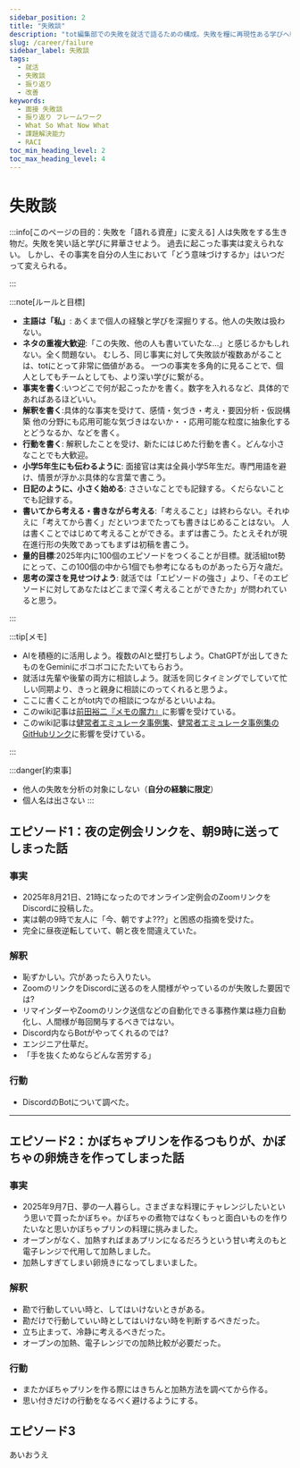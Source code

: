 ```yaml
---
sidebar_position: 2
title: "失敗談"
description: "tot編集部での失敗を就活で語るための構成。失敗を糧に再現性ある学びへ転換。"
slug: /career/failure
sidebar_label: 失敗談
tags:
  - 就活
  - 失敗談
  - 振り返り
  - 改善
keywords:
  - 面接 失敗談
  - 振り返り フレームワーク
  - What So What Now What
  - 課題解決能力
  - RACI
toc_min_heading_level: 2
toc_max_heading_level: 4
---
```



# 失敗談

:::info[このページの目的：失敗を「語れる資産」に変える] 
人は失敗をする生き物だ。失敗を笑い話と学びに昇華させよう。
過去に起こった事実は変えられない。
しかし、その事実を自分の人生において「どう意味づけするか」はいつだって変えられる。

:::

:::note[ルールと目標]
- **主語は「私」**: あくまで個人の経験と学びを深掘りする。他人の失敗は扱わない。
- **ネタの重複大歓迎**:「この失敗、他の人も書いていたな…」と感じるかもしれない。全く問題ない。
    むしろ、同じ事実に対して失敗談が複数あがることは、totにとって非常に価値がある。
    一つの事実を多角的に見ることで、個人としてもチームとしても、より深い学びに繋がる。
- **事実を書く**:いつどこで何が起こったかを書く。数字を入れるなど、具体的であればあるほどいい。
- **解釈を書く**:具体的な事実を受けて、感情・気づき・考え・要因分析・仮説構築
    他の分野にも応用可能な気づきはないか・・応用可能な粒度に抽象化するとどうなるか、などを書く。
- **行動を書く**: 解釈したことを受け、新たにはじめた行動を書く。どんな小さなことでも大歓迎。
- **小学5年生にも伝わるように**: 面接官は実は全員小学5年生だ。専門用語を避け、情景が浮かぶ具体的な言葉で書こう。
- **日記のように、小さく始める**: ささいなことでも記録する。くだらないことでも記録する。
- **書いてから考える・書きながら考える**:「考えること」は終わらない。それゆえに「考えてから書く」だといつまでたっても書きはじめることはない。
人は書くことではじめて考えることができる。まずは書こう。たとえそれが現在進行形の失敗であってもまずは初稿を書こう。
- **量的目標**:2025年内に100個のエピソードをつくることが目標。就活組tot勢にとって、この100個の中から1個でも参考になるものがあったら万々歳だ。
- **思考の深さを見せつけよう**: 就活では「エピソードの強さ」より、「そのエピソードに対してあなたはどこまで深く考えることができたか」が問われていると思う。

:::

:::tip[メモ]
- AIを積極的に活用しよう。複数のAIと壁打ちしよう。ChatGPTが出してきたものをGeminiにボコボコにたたいてもらおう。
- 就活は先輩や後輩の両方に相談しよう。就活を同じタイミングでしていて忙しい同期より、きっと親身に相談にのってくれると思うよ。
- ここに書くことがtot内での相談につながるといいよね。
- このwiki記事は[前田裕二『メモの魔力』](https://www.valuebooks.jp/%E3%83%A1%E3%83%A2%E3%81%AE%E9%AD%94%E5%8A%9B--NewsPicks-Book-/bp/VS0052217025)に影響を受けている。
- このwiki記事は[健常者エミュレータ事例集](https://healthy-person-emulator.org/readme)、[健常者エミュレータ事例集のGitHubリンク](https://github.com/sora32127/healthy-person-emulator-dotorg)に影響を受けている。

:::

:::danger[約束事]

- 他人の失敗を分析の対象にしない（**自分の経験に限定**）
- 個人名は出さない
:::



## エピソード1：夜の定例会リンクを、朝9時に送ってしまった話


### 事実
- 2025年8月21日、21時になったのでオンライン定例会のZoomリンクをDiscordに投稿した。
- 実は朝の9時で友人に「今、朝ですよ???」と困惑の指摘を受けた。
- 完全に昼夜逆転していて、朝と夜を間違えていた。


### 解釈
- 恥ずかしい。穴があったら入りたい。
- ZoomのリンクをDiscordに送るのを人間様がやっているのが失敗した要因では?
- リマインダーやZoomのリンク送信などの自動化できる事務作業は極力自動化し、人間様が毎回関与するべきではない。
- Discord内ならBotがやってくれるのでは?
- エンジニア仕草だ。
- 「手を抜くためならどんな苦労する」

### 行動
- DiscordのBotについて調べた。

---

## エピソード2：かぼちゃプリンを作るつもりが、かぼちゃの卵焼きを作ってしまった話


### 事実
- 2025年9月7日、夢の一人暮らし。さまざまな料理にチャレンジしたいという思いで買ったかぼちゃ。かぼちゃの煮物ではなくもっと面白いものを作りたいなと思いかぼちゃプリンの料理に挑みました。
- オーブンがなく、加熱すればまあプリンになるだろうという甘い考えのもと電子レンジで代用して加熱しました。
- 加熱しすぎてしまい卵焼きになってしまいました。

### 解釈
- 勘で行動していい時と、してはいけないときがある。
- 勘だけで行動していい時としてはいけない時を判断するべきだった。
- 立ち止まって、冷静に考えるべきだった。
- オーブンの加熱、電子レンジでの加熱比較が必要だった。

### 行動
- またかぼちゃプリンを作る際にはきちんと加熱方法を調べてから作る。
- 思い付きだけの行動をなるべく避けるようにする。

## エピソード3
あいおうえ